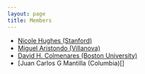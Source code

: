 ```yaml
---
layout: page
title: Members
---
```


- [Nicole Hughes (Stanford)](http://shc.stanford.edu/people/mellon-fellowship-scholars-humanities)
- [Miguel Aristondo (Villanova)](https://www1.villanova.edu/villanova/artsci/romancelanglit/academics/spanishstudies/faculty/biodetail.html?mail=miguel.ibanezaristondo@villanova.edu&xsl=bio_long)
- [David H. Colmenares (Boston University)](http://www.bu.edu/rs/profile/18268/)
- [Juan Carlos G Mantilla (Columbia)[]


